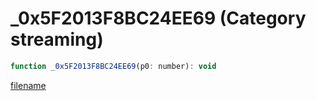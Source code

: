 # _0x5F2013F8BC24EE69 (Category streaming)

```js
function _0x5F2013F8BC24EE69(p0: number): void
```

[filename](_0x5F2013F8BC24EE69_m.md ':include')